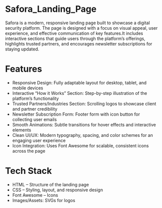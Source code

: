 # Safora_Landing_Page

Safora is a modern, responsive landing page built to showcase a digital security platform. The page is designed with a focus on visual appeal, user experience, and effective communication of key features.It includes interactive sections that guide users through the platform’s offerings, highlights trusted partners, and encourages newsletter subscriptions for staying updated.

# Features

- Responsive Design: Fully adaptable layout for desktop, tablet, and mobile devices
- Interactive “How it Works” Section: Step-by-step illustration of the platform’s functionality
- Trusted Partners/Industries Section: Scrolling logos to showcase client and partner credibility
- Newsletter Subscription Form: Footer form with icon button for collecting user emails
- Smooth Animations: Subtle transitions for hover effects and interactive elements
- Clean UI/UX: Modern typography, spacing, and color schemes for an engaging user experience
- Icon Integration: Uses Font Awesome for scalable, consistent icons across the page

# Tech Stack

- HTML – Structure of the landing page
- CSS – Styling, layout, and responsive design
- Font Awesome – Icons
- Images/Assets: SVGs for logos 
